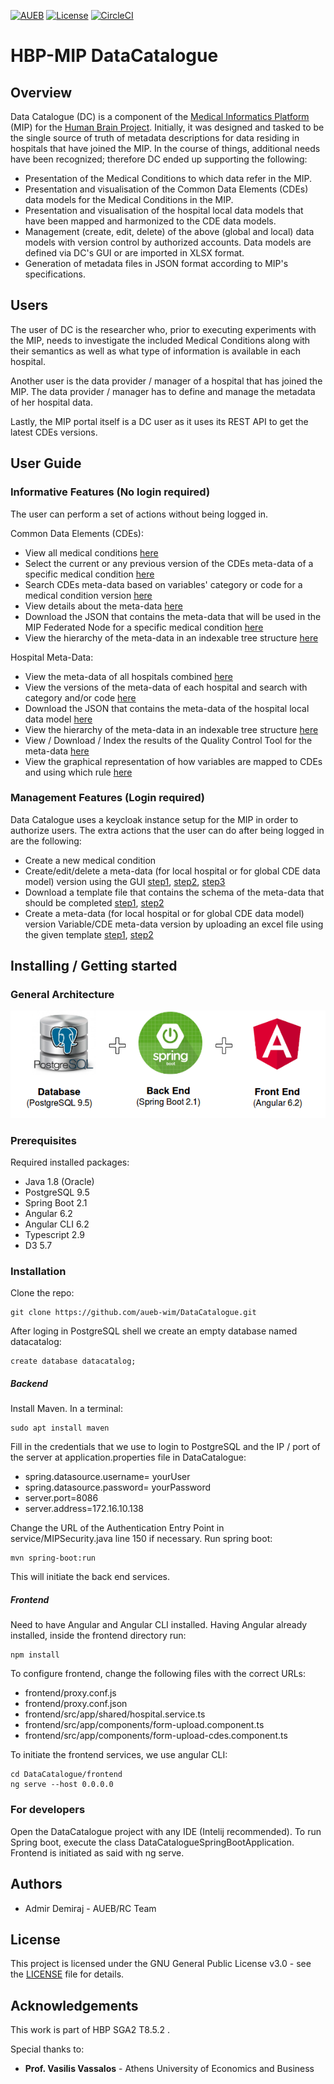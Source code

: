 [![AUEB](https://img.shields.io/badge/AUEB-RC-red.svg)](https://www.aueb.gr/) [![License](https://img.shields.io/badge/license-AGPL--3.0-blue.svg)](https://github.com/HBPMedical/DataCatalogue/blob/master/LICENSE) [![CircleCI](https://circleci.com/gh/aueb-wim/DataCatalogue.svg?style=svg)](https://circleci.com/gh/aueb-wim/DataCatalogue)

# HBP-MIP DataCatalogue
## Overview
Data Catalogue (DC) is a component of the [Medical Informatics Platform](https://mip.ebrains.eu/) (MIP) for the [Human Brain Project](https://www.humanbrainproject.eu/). Initially, it was designed and tasked to be the single source of truth of metadata descriptions for data residing in hospitals that have joined the MIP. In the course of things, additional needs have been recognized; therefore DC ended up supporting the following:
* Presentation of the Medical Conditions to which data refer in the MIP.
* Presentation and visualisation of the Common Data Elements (CDEs) data models for the Medical Conditions in the MIP.
* Presentation and visualisation of the hospital local data models that have been mapped and harmonized to the CDE data models.
* Management (create, edit, delete) of the above (global and local) data models with version control by authorized accounts. Data models are defined via DC's GUI or are imported in XLSX format.
* Generation of metadata files in JSON format according to MIP's specifications.

## Users
The user of DC is the researcher who, prior to executing experiments with the MIP, needs to investigate the included Medical Conditions along with their semantics as well as what type of information is available in each hospital.

Another user is the data provider / manager of a hospital that has joined the MIP. The data provider / manager has to define and manage the metadata of her hospital data.

Lastly, the MIP portal itself is a DC user as it uses its REST API to get the latest CDEs versions.

## User Guide
### Informative Features (No login required)
The user can perform a set of actions without being logged in.

Common Data Elements (CDEs):
-   View all medical conditions [here](https://github.com/HBPMedical/DataCatalogue/blob/master/frontend/src/assets/images/DCMedicalConditions.png)
-   Select the current or any previous version of the CDEs meta-data of a specific medical condition [here](https://github.com/HBPMedical/DataCatalogue/blob/master/frontend/src/assets/images/CDEsVersion.png)
-   Search CDEs meta-data based on variables' category or code for a medical condition version [here](https://github.com/HBPMedical/DataCatalogue/blob/master/frontend/src/assets/images/CDEsVersion.png)
-   View details about the meta-data [here](https://github.com/HBPMedical/DataCatalogue/blob/master/frontend/src/assets/images/CDEsVersion.png)
-   Download the JSON that contains the meta-data that will be used in the MIP Federated Node for a specific medical condition [here](https://github.com/HBPMedical/DataCatalogue/blob/master/frontend/src/assets/images/CDEsVersion.png)
-   View the hierarchy of the meta-data in an indexable tree structure [here](https://github.com/HBPMedical/DataCatalogue/blob/master/frontend/src/assets/images/CDEsTree.png)

Hospital Meta-Data:
-   View the meta-data of all hospitals combined [here](https://github.com/HBPMedical/DataCatalogue/blob/master/frontend/src/assets/images/l1.png)
-   View the versions of the meta-data of each hospital and search with category and/or code [here](https://github.com/HBPMedical/DataCatalogue/blob/master/frontend/src/assets/images/l2.png)
-   Download the JSON that contains the meta-data of the hospital local data model [here](https://github.com/HBPMedical/DataCatalogue/blob/master/frontend/src/assets/images/l2.png)
-   View the hierarchy of the meta-data in an indexable tree structure [here](https://github.com/HBPMedical/DataCatalogue/blob/master/frontend/src/assets/images/l3.png)
-   View / Download / Index  the results of the Quality Control Tool for the meta-data [here](https://github.com/HBPMedical/DataCatalogue/blob/master/frontend/src/assets/images/l4.png)
-   View the graphical representation of how variables are mapped to CDEs and using which rule [here](https://github.com/HBPMedical/DataCatalogue/blob/master/frontend/src/assets/images/l5.png)

### Management Features (Login required)
Data Catalogue uses a keycloak instance setup for the MIP in order to authorize users. The extra actions that the user can do after being logged in are the following:
-   Create a new medical condition
-   Create/edit/delete a meta-data (for local hospital or for global CDE data model) version using the GUI [step1](https://github.com/HBPMedical/DataCatalogue/blob/master/frontend/src/assets/images/l11.png), [step2](https://github.com/HBPMedical/DataCatalogue/blob/master/frontend/src/assets/images/l8_2.png), [step3](https://github.com/HBPMedical/DataCatalogue/blob/master/frontend/src/assets/images/l8_1.png)
-   Download a template file that contains the schema of the meta-data that should be completed [step1](https://github.com/HBPMedical/DataCatalogue/blob/master/frontend/src/assets/images/l9.png), [step2](https://github.com/HBPMedical/DataCatalogue/blob/master/frontend/src/assets/images/l10.png)
-   Create a meta-data (for local hospital or for global CDE data model) version Variable/CDE meta-data version by uploading an excel file using the given template [step1](https://github.com/HBPMedical/DataCatalogue/blob/master/frontend/src/assets/images/l9.png), [step2](https://github.com/HBPMedical/DataCatalogue/blob/master/frontend/src/assets/images/l10.png)

## Installing / Getting started
### General Architecture
![architecture](https://github.com/HBPMedical/DataCatalogue/blob/master/frontend/src/assets/images/architecture.png) 

### Prerequisites

Required installed packages:

-   Java 1.8 (Oracle)
-   PostgreSQL 9.5
-   Spring Boot 2.1
-   Angular 6.2
-   Angular CLI 6.2
-   Typescript 2.9
-   D3 5.7

### Installation
Clone the repo:
```shell
git clone https://github.com/aueb-wim/DataCatalogue.git
```
After loging in PostgreSQL shell we create an empty database named datacatalog:
```shell
create database datacatalog;
```
##### Backend
Install Maven. In a terminal:
```shell
sudo apt install maven
```
Fill in the credentials that we use to login to PostgreSQL and the IP / port of the server at application.properties file in DataCatalogue:
-   spring.datasource.username= yourUser
-   spring.datasource.password= yourPassword
-   server.port=8086
-   server.address=172.16.10.138

Change the URL of the Authentication Entry Point in service/MIPSecurity.java line 150 if necessary.
Run spring boot:
```shell
mvn spring-boot:run
```
This will initiate the back end services.
##### Frontend
Need to have Angular and Angular CLI installed.
Having Angular already installed, inside the frontend directory run:
```shell
npm install
```
To configure frontend, change the following files with the correct URLs:
-   frontend/proxy.conf.js
-   frontend/proxy.conf.json
-   frontend/src/app/shared/hospital.service.ts
-   frontend/src/app/components/form-upload.component.ts
-   frontend/src/app/components/form-upload-cdes.component.ts

To initiate the frontend services, we use angular CLI:
``` shell 
cd DataCatalogue/frontend
ng serve --host 0.0.0.0
```
### For developers
Open the DataCatalogue project with any IDE (Intelij recommended).
To run Spring boot, execute the class DataCatalogueSpringBootApplication.
Frontend is initiated as said with ng serve.
## Authors

-   Admir Demiraj - AUEB/RC Team

## License

This project is licensed under the GNU General Public License v3.0 - see the [LICENSE](LICENSE) file for details.

## Acknowledgements

This work is part of HBP SGA2 T8.5.2 .

Special thanks to:

-   **Prof. Vasilis Vassalos** - Athens University of Economics and Business

